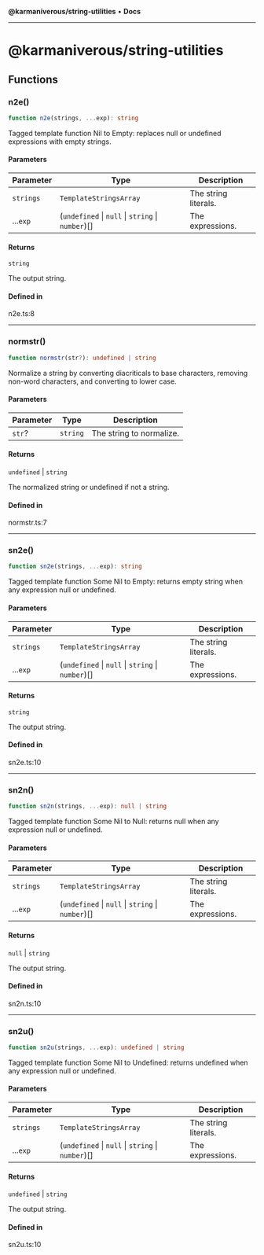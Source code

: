 **@karmaniverous/string-utilities** • **Docs**

***

# @karmaniverous/string-utilities

## Functions

### n2e()

```ts
function n2e(strings, ...exp): string
```

Tagged template function Nil to Empty: replaces null or undefined expressions with empty strings.

#### Parameters

| Parameter | Type | Description |
| ------ | ------ | ------ |
| `strings` | `TemplateStringsArray` | The string literals. |
| ...`exp` | (`undefined` \| `null` \| `string` \| `number`)[] | The expressions. |

#### Returns

`string`

The output string.

#### Defined in

n2e.ts:8

***

### normstr()

```ts
function normstr(str?): undefined | string
```

Normalize a string by converting diacriticals to base characters, removing non-word characters, and converting to lower case.

#### Parameters

| Parameter | Type | Description |
| ------ | ------ | ------ |
| `str`? | `string` | The string to normalize. |

#### Returns

`undefined` \| `string`

The normalized string or undefined if not a string.

#### Defined in

normstr.ts:7

***

### sn2e()

```ts
function sn2e(strings, ...exp): string
```

Tagged template function Some Nil to Empty: returns empty string when any expression null or undefined.

#### Parameters

| Parameter | Type | Description |
| ------ | ------ | ------ |
| `strings` | `TemplateStringsArray` | The string literals. |
| ...`exp` | (`undefined` \| `null` \| `string` \| `number`)[] | The expressions. |

#### Returns

`string`

The output string.

#### Defined in

sn2e.ts:10

***

### sn2n()

```ts
function sn2n(strings, ...exp): null | string
```

Tagged template function Some Nil to Null: returns null when any expression null or undefined.

#### Parameters

| Parameter | Type | Description |
| ------ | ------ | ------ |
| `strings` | `TemplateStringsArray` | The string literals. |
| ...`exp` | (`undefined` \| `null` \| `string` \| `number`)[] | The expressions. |

#### Returns

`null` \| `string`

The output string.

#### Defined in

sn2n.ts:10

***

### sn2u()

```ts
function sn2u(strings, ...exp): undefined | string
```

Tagged template function Some Nil to Undefined: returns undefined when any expression null or undefined.

#### Parameters

| Parameter | Type | Description |
| ------ | ------ | ------ |
| `strings` | `TemplateStringsArray` | The string literals. |
| ...`exp` | (`undefined` \| `null` \| `string` \| `number`)[] | The expressions. |

#### Returns

`undefined` \| `string`

The output string.

#### Defined in

sn2u.ts:10
